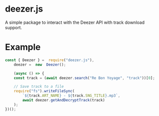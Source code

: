 # deezer.js

A simple package to interact with the Deezer API with track download support.

# Example

```js
const { Deezer } =  require("deezer.js"),
	deezer =  new  Deezer();

	(async () => {
	const track = (await deezer.search("Re Bon Yoyage", "track"))[0];

	// Save track to a file
	require("fs").writeFileSync(
		`${track.ART_NAME} - ${track.SNG_TITLE}.mp3`,
		await deezer.getAndDecryptTrack(track)
	);
})();
```